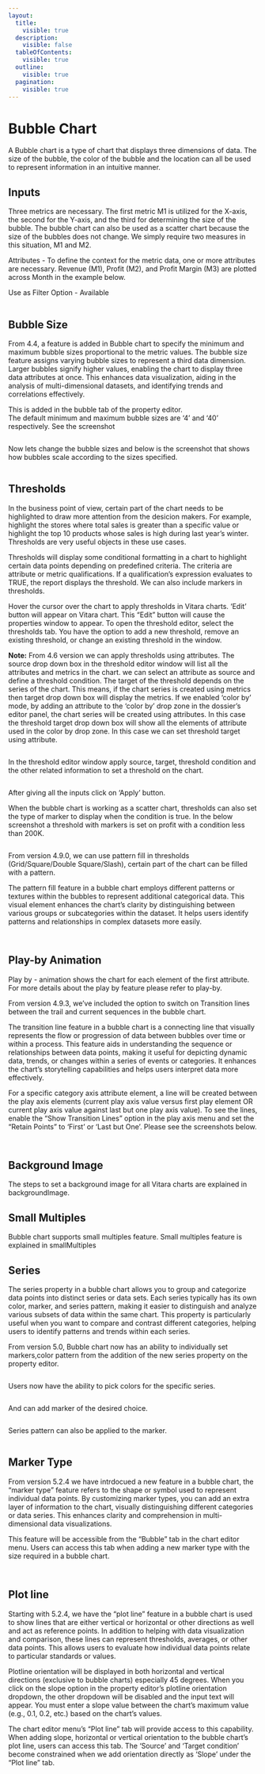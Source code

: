 ```yaml
---
layout:
  title:
    visible: true
  description:
    visible: false
  tableOfContents:
    visible: true
  outline:
    visible: true
  pagination:
    visible: true
---
```


# Bubble Chart

A Bubble chart is a type of chart that displays three dimensions of data. The size of the bubble, the color of the bubble and the location can all be used to represent information in an intuitive manner.

## Inputs <a href="#inputs" id="inputs"></a>

Three metrics are necessary. The first metric M1 is utilized for the X-axis, the second for the Y-axis, and the third for determining the size of the bubble. The bubble chart can also be used as a scatter chart because the size of the bubbles does not change. We simply require two measures in this situation, M1 and M2.

Attributes - To define the context for the metric data, one or more attributes are necessary. Revenue (M1), Profit (M2), and Profit Margin (M3) are plotted across Month in the example below.

Use as Filter Option - Available

<figure><img src="../.gitbook/assets/image60.png" alt=""><figcaption></figcaption></figure>

## Bubble Size <a href="#bubble-size" id="bubble-size"></a>

From 4.4, a feature is added in Bubble chart to specify the minimum and maximum bubble sizes proportional to the metric values. The bubble size feature assigns varying bubble sizes to represent a third data dimension. Larger bubbles signify higher values, enabling the chart to display three data attributes at once. This enhances data visualization, aiding in the analysis of multi-dimensional datasets, and identifying trends and correlations effectively.

This is added in the bubble tab of the property editor.\
The default minimum and maximum bubble sizes are ‘4’ and ‘40’ respectively. See the screenshot

<figure><img src="../.gitbook/assets/Bubble_size_default.png" alt=""><figcaption></figcaption></figure>

Now lets change the bubble sizes and below is the screenshot that shows how bubbles scale according to the sizes specified.

<figure><img src="../.gitbook/assets/Bubble_size_specified.png" alt=""><figcaption></figcaption></figure>

## Thresholds <a href="#thresholds" id="thresholds"></a>

In the business point of view, certain part of the chart needs to be highlighted to draw more attention from the desicion makers. For example, highlight the stores where total sales is greater than a specific value or highlight the top 10 products whose sales is high during last year’s winter. Thresholds are very useful objects in these use cases.

Thresholds will display some conditional formatting in a chart to highlight certain data points depending on predefined criteria. The criteria are attribute or metric qualifications. If a qualification’s expression evaluates to TRUE, the report displays the threshold. We can also include markers in thresholds.

Hover the cursor over the chart to apply thresholds in Vitara charts. ‘Edit’ button will appear on Vitara chart. This “Edit” button will cause the properties window to appear. To open the threshold editor, select the thresholds tab. You have the option to add a new threshold, remove an existing threshold, or change an existing threshold in the window.

**Note:** From 4.6 version we can apply thresholds using attributes. The source drop down box in the threshold editor window will list all the attributes and metrics in the chart. we can select an attribute as source and define a threshold condition. The target of the threshold depends on the series of the chart. This means, if the chart series is created using metrics then target drop down box will display the metrics. If we enabled ‘color by’ mode, by adding an attribute to the ‘color by’ drop zone in the dossier’s editor panel, the chart series will be created using attributes. In this case the threshold target drop down box will show all the elements of attribute used in the color by drop zone. In this case we can set threshold target using attribute.

<figure><img src="../.gitbook/assets/image510.png" alt=""><figcaption></figcaption></figure>

In the threshold editor window apply source, target, threshold condition and the other related information to set a threshold on the chart.

<figure><img src="../.gitbook/assets/image511.png" alt=""><figcaption></figcaption></figure>

After giving all the inputs click on ‘Apply’ button.

When the bubble chart is working as a scatter chart, thresholds can also set the type of marker to display when the condition is true. In the below screenshot a threshold with markers is set on profit with a condition less than 200K.

<figure><img src="../.gitbook/assets/image41.png" alt=""><figcaption></figcaption></figure>

From version 4.9.0, we can use pattern fill in thresholds (Grid/Square/Double Square/Slash), certain part of the chart can be filled with a pattern.

The pattern fill feature in a bubble chart employs different patterns or textures within the bubbles to represent additional categorical data. This visual element enhances the chart’s clarity by distinguishing between various groups or subcategories within the dataset. It helps users identify patterns and relationships in complex datasets more easily.

<figure><img src="../.gitbook/assets/bubbleThreshold.png" alt=""><figcaption></figcaption></figure>

<figure><img src="../.gitbook/assets/bubbleThreshold1.png" alt=""><figcaption></figcaption></figure>

## Play-by Animation <a href="#play-by-animation" id="play-by-animation"></a>

Play by - animation shows the chart for each element of the first attribute. For more details about the play by feature please refer to play-by.

From version 4.9.3, we’ve included the option to switch on Transition lines between the trail and current sequences in the bubble chart.

The transition line feature in a bubble chart is a connecting line that visually represents the flow or progression of data between bubbles over time or within a process. This feature aids in understanding the sequence or relationships between data points, making it useful for depicting dynamic data, trends, or changes within a series of events or categories. It enhances the chart’s storytelling capabilities and helps users interpret data more effectively.

For a specific category axis attribute element, a line will be created between the play axis elements (current play axis value versus first play element OR current play axis value against last but one play axis value). To see the lines, enable the “Show Transition Lines” option in the play axis menu and set the “Retain Points” to ‘First’ or ‘Last but One’. Please see the screenshots below.

<figure><img src="../.gitbook/assets/BubbleTransition.png" alt=""><figcaption></figcaption></figure>

<figure><img src="../.gitbook/assets/BubbleLine.png" alt=""><figcaption></figcaption></figure>

## Background Image <a href="#background-image" id="background-image"></a>

The steps to set a background image for all Vitara charts are explained in backgroundImage.

## Small Multiples <a href="#small-multiples" id="small-multiples"></a>

Bubble chart supports small multiples feature. Small multiples feature is explained in smallMultiples

## Series <a href="#series" id="series"></a>

The series property in a bubble chart allows you to group and categorize data points into distinct series or data sets. Each series typically has its own color, marker, and series pattern, making it easier to distinguish and analyze various subsets of data within the same chart. This property is particularly useful when you want to compare and contrast different categories, helping users to identify patterns and trends within each series.

From version 5.0, Bubble chart now has an ability to individually set markers,color pattern from the addition of the new series property on the property editor.

<figure><img src="../.gitbook/assets/Bubble1.png" alt=""><figcaption></figcaption></figure>

Users now have the ability to pick colors for the specific series.

<figure><img src="../.gitbook/assets/Bubble2.png" alt=""><figcaption></figcaption></figure>

And can add marker of the desired choice.

<figure><img src="../.gitbook/assets/Bubble3.png" alt=""><figcaption></figcaption></figure>

Series pattern can also be applied to the marker.

<figure><img src="../.gitbook/assets/Bubble4.png" alt=""><figcaption></figcaption></figure>

## Marker Type <a href="#marker-type" id="marker-type"></a>

From version 5.2.4 we have intrdocued a new feature in a bubble chart, the “marker type” feature refers to the shape or symbol used to represent individual data points. By customizing marker types, you can add an extra layer of information to the chart, visually distinguishing different categories or data series. This enhances clarity and comprehension in multi-dimensional data visualizations.

This feature will be accessible from the “Bubble” tab in the chart editor menu. Users can access this tab when adding a new marker type with the size required in a bubble chart.

<figure><img src="../.gitbook/assets/BubbleMarker.png" alt=""><figcaption></figcaption></figure>

<figure><img src="../.gitbook/assets/BubbleMarker1.png" alt=""><figcaption></figcaption></figure>

## Plot line <a href="#plot-line" id="plot-line"></a>

Starting with 5.2.4, we have the “plot line” feature in a bubble chart is used to show lines that are either vertical or horizontal or other directions as well and act as reference points. In addition to helping with data visualization and comparison, these lines can represent thresholds, averages, or other data points. This allows users to evaluate how individual data points relate to particular standards or values.

Plotline orientation will be displayed in both horizontal and vertical directions (exclusive to bubble charts) especially 45 degrees. When you click on the slope option in the property editor’s plotline orientation dropdown, the other dropdown will be disabled and the input text will appear. You must enter a slope value between the chart’s maximum value (e.g., 0.1, 0.2, etc.) based on the chart’s values.

The chart editor menu’s “Plot line” tab will provide access to this capability. When adding slope, horizontal or vertical orientation to the bubble chart’s plot line, users can access this tab. The ‘Source’ and ‘Target condition’ become constrained when we add orientation directly as ‘Slope’ under the “Plot line” tab.

<figure><img src="../.gitbook/assets/bubbleSlope1 (2).png" alt=""><figcaption></figcaption></figure>

<figure><img src="../.gitbook/assets/bubbleSlope (1).png" alt=""><figcaption></figcaption></figure>
